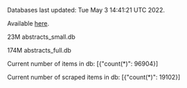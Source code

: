Databases last updated: Tue May  3 14:41:21 UTC 2022. 

Available [here](https://github.com/cbeauhilton/ash-db/releases).


23M	abstracts_small.db

174M	abstracts_full.db

Current number of items in db:
[{"count(*)": 96904}]

Current number of scraped items in db:
[{"count(*)": 19102}]
